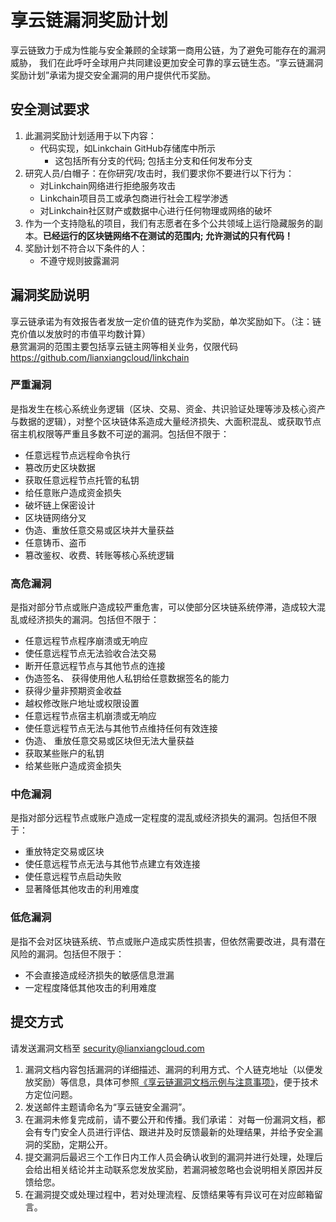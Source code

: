 # 享云链漏洞奖励计划

享云链致力于成为性能与安全兼顾的全球第一商用公链，为了避免可能存在的漏洞威胁， 我们在此呼吁全球用户共同建设更加安全可靠的享云链生态。“享云链漏洞奖励计划”承诺为提交安全漏洞的用户提供代币奖励。

## 安全测试要求

1. 此漏洞奖励计划适用于以下内容：
    - 代码实现，如Linkchain GitHub存储库中所示
        - 这包括所有分支的代码; 包括主分支和任何发布分支
2. 研究人员/白帽子：在你研究/攻击时，我们要求你不要进行以下行为：
    - 对Linkchain网络进行拒绝服务攻击
    - Linkchain项目员工或承包商进行社会工程学渗透
    - 对Linkchain社区财产或数据中心进行任何物理或网络的破坏
3. 作为一个支持隐私的项目，我们有志愿者在多个公共领域上运行隐藏服务的副本。**已经运行的区块链网络不在测试的范围内; 允许测试的只有代码！**
4. 奖励计划不符合以下条件的人：  
    - 不遵守规则披露漏洞

## 漏洞奖励说明

享云链承诺为有效报告者发放一定价值的链克作为奖励，单次奖励如下。（注：链克价值以发放时的市值平均数计算）  
悬赏漏洞的范围主要包括享云链主网等相关业务，仅限代码<https://github.com/lianxiangcloud/linkchain>  

### 严重漏洞

是指发生在核心系统业务逻辑（区块、交易、资金、共识验证处理等涉及核心资产与数据的逻辑），对整个区块链体系造成大量经济损失、大面积混乱、或获取节点宿主机权限等严重且多数不可逆的漏洞。包括但不限于：

- 任意远程节点远程命令执行
- 篡改历史区块数据
- 获取任意远程节点托管的私钥
- 给任意账户造成资金损失
- 破坏链上保密设计
- 区块链网络分叉
- 伪造、重放任意交易或区块并大量获益
- 任意铸币、盗币
- 篡改鉴权、收费、转账等核心系统逻辑

### 高危漏洞

是指对部分节点或账户造成较严重危害，可以使部分区块链系统停滞，造成较大混乱或经济损失的漏洞。包括但不限于：

- 任意远程节点程序崩溃或无响应
- 使任意远程节点无法验收合法交易
- 断开任意远程节点与其他节点的连接
- 伪造签名、 获得使用他人私钥给任意数据签名的能力
- 获得少量非预期资金收益
- 越权修改账户地址或权限设置
- 任意远程节点宿主机崩溃或无响应
- 使任意远程节点无法与其他节点维持任何有效连接
- 伪造、 重放任意交易或区块但无法大量获益
- 获取某些账户的私钥
- 给某些账户造成资金损失

### 中危漏洞

是指对部分远程节点或账户造成一定程度的混乱或经济损失的漏洞。包括但不限于：

- 重放特定交易或区块
- 使任意远程节点无法与其他节点建立有效连接
- 使任意远程节点启动失败
- 显著降低其他攻击的利用难度

### 低危漏洞

是指不会对区块链系统、节点或账户造成实质性损害，但依然需要改进，具有潜在风险的漏洞。包括但不限于：

- 不会直接造成经济损失的敏感信息泄漏
- 一定程度降低其他攻击的利用难度

## 提交方式

请发送漏洞文档至 <security@lianxiangcloud.com>

1. 漏洞文档内容包括漏洞的详细描述、漏洞的利用方式、个人链克地址（以便发放奖励）等信息，具体可参照[《享云链漏洞文档示例与注意事项》](https://bugbounty.lianxiangcloud.com/doc/%E3%80%8A%E4%BA%AB%E4%BA%91%E9%93%BE%E6%BC%8F%E6%B4%9E%E6%96%87%E6%A1%A3%E7%A4%BA%E4%BE%8B%E4%B8%8E%E6%B3%A8%E6%84%8F%E4%BA%8B%E9%A1%B9%E3%80%8B%EF%BC%88%E4%B8%AD%E6%96%87%E7%89%88%EF%BC%89.docx)，便于技术方定位问题。
2. 发送邮件主题请命名为“享云链安全漏洞”。
3. 在漏洞未修复完成前，请不要公开和传播。我们承诺： 对每一份漏洞文档，都会有专门安全人员进行评估、跟进并及时反馈最新的处理结果，并给予安全漏洞的奖励，定期公开。
4. 提交漏洞后最迟三个工作日内工作人员会确认收到的漏洞并进行处理，处理后会给出相关结论并主动联系您发放奖励，若漏洞被忽略也会说明相关原因并反馈给您。
5. 在漏洞提交或处理过程中，若对处理流程、反馈结果等有异议可在对应邮箱留言。

